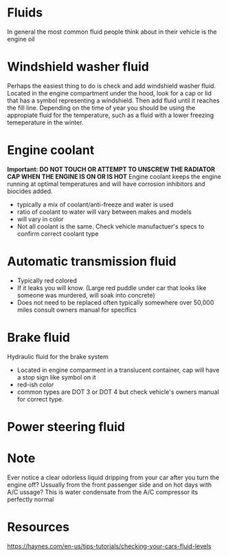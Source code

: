 # Fluids
In general the most common fluid people think about in their vehicle is the engine oil

# Windshield washer fluid
Perhaps the easiest thing to do is check and add windshield washer fluid. Located in the engine compartment under the hood, look for a cap or lid that has a symbol representing a windshield. Then add fluid until it reaches the fill line. Depending on the time of year you should be using the appropiate fluid for the temperature, such as a fluid with a lower freezing temeperature in the winter.

# Engine coolant
**Important: DO NOT TOUCH OR ATTEMPT TO UNSCREW THE RADIATOR CAP WHEN THE ENGINE IS ON OR IS HOT**
Engine coolant keeps the engine running at optimal temperatures and will have corrosion inhibitors and biocides added.
* typically a mix of coolant/anti-freeze and water is used
* ratio of coolant to water will vary between makes and models
* will vary in color
* Not all coolant is the same. Check vehicle manufactuer's specs to confirm correct coolant type

# Automatic transmission fluid
* Typically red colored
* If it leaks you will know. (Large red puddle under car that looks like someone was murdered, will soak into concrete)
* Does not need to be replaced often typically somewhere over 50,000 miles consult owners manual for specifics 

# Brake fluid
Hydraulic fluid for the brake system
* Located in engine comparment in a translucent container, cap will have a stop sign like symbol on it
* red-ish color
* common types are DOT 3 or DOT 4 but check vehicle's owners manual for correct type.

# Power steering fluid


# Note
Ever notice a clear odorless liquid dripping from your car after you turn the engine off? Ussually from the front passenger side and on hot days with A/C ussage? This is water condensate from the A/C compressor its perfectly normal

# Resources
https://haynes.com/en-us/tips-tutorials/checking-your-cars-fluid-levels

